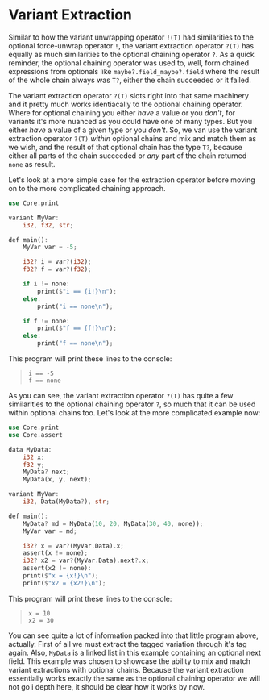 # Variant Extraction

Similar to how the variant unwrapping operator `!(T)` had similarities to the optional force-unwrap operator `!`, the variant extraction operator `?(T)` has equally as much similarities to the optional chaining operator `?`. As a quick reminder, the optional chaining operator was used to, well, form chained expressions from optionals like `maybe?.field_maybe?.field` where the result of the whole chain always was `T?`, either the chain succeeded or it failed.

The variant extraction operator `?(T)` slots right into that same machinery and it pretty much works identiacally to the optional chaining operator. Where for optional chaining you either *have* a value or you *don't*, for variants it's more nuanced as you could have one of many types. But you either *have* a value of a given type or you *don't*. So, we van use the variant extraction operator `?(T)` *within* optional chains and mix and match them as we wish, and the result of that optional chain has the type `T?`, because either all parts of the chain succeeded or *any* part of the chain returned `none` as result.

Let's look at a more simple case for the extraction operator before moving on to the more complicated chaining approach.

```rs
use Core.print

variant MyVar:
	i32, f32, str;

def main():
	MyVar var = -5;

	i32? i = var?(i32);
	f32? f = var?(f32);

	if i != none:
		print($"i == {i!}\n");
	else:
		print("i == none\n");

	if f != none:
		print($"f == {f!}\n");
	else:
		print("f == none\n");
```

This program will print these lines to the console:

> ```
> i == -5
> f == none
> ```

As you can see, the variant extraction operator `?(T)` has quite a few similarities to the optional chaining operator `?`, so much that it can be used within optional chains too. Let's look at the more complicated example now:

```rs
use Core.print
use Core.assert

data MyData:
	i32 x;
	f32 y;
	MyData? next;
	MyData(x, y, next);

variant MyVar:
	i32, Data(MyData?), str;

def main():
	MyData? md = MyData(10, 20, MyData(30, 40, none));
	MyVar var = md;

	i32? x = var?(MyVar.Data).x;
	assert(x != none);
	i32? x2 = var?(MyVar.Data).next?.x;
	assert(x2 != none):
	print($"x = {x!}\n");
	print($"x2 = {x2!}\n");
```

This program will print these lines to the console:

> ```
> x = 10
> x2 = 30
> ```

You can see quite a lot of information packed into that little program above, actually. First of all we must extract the tagged variation through it's tag again. Also, `MyData` is a linked list in this example containing an optional next field. This example was chosen to showcase the ability to mix and match variant extractions with optional chains. Because the variant extraction essentially works exactly the same as the optional chaining operator we will not go i depth here, it should be clear how it works by now.
